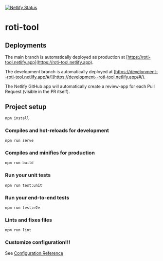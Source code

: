 [![Netlify Status](https://api.netlify.com/api/v1/badges/4e45198c-fc0b-4dff-b155-ff32cfbc4d57/deploy-status)](https://app.netlify.com/sites/roti-tool/deploys)

# roti-tool

## Deployments

The main branch is automatically deployed as production at [https://roti-tool.netlify.app](https://roti-tool.netlify.app).

The development branch is automatically deployed at [https://development--roti-tool.netlify.app/#/](https://development--roti-tool.netlify.app/#/).

The Netlify GitHub app will automatically create a review-app for each Pull Request (visible in the PR itself).


## Project setup

```
npm install
```

### Compiles and hot-reloads for development

```
npm run serve
```

### Compiles and minifies for production

```
npm run build
```

### Run your unit tests

```
npm run test:unit
```

### Run your end-to-end tests

```
npm run test:e2e
```

### Lints and fixes files

```
npm run lint
```

### Customize configuration!!!

See [Configuration Reference](https://cli.vuejs.org/config/)

